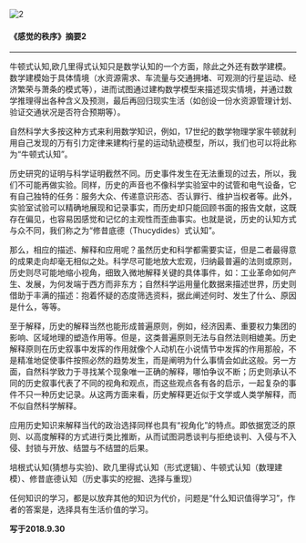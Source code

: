 
![2](https://gitee.com/pyshi3/pyshi3_library/raw/master/2018-zhou-piano/%E6%84%9F%E8%A7%892.jpg)

#### 《感觉的秩序》摘要2

--------

牛顿式认知,欧几里得式认知只是数学认知的一个方面，除此之外还有数学建模。数学建模始于具体情境（水资源需求、车流量与交通拥堵、可观测的行星运动、经济繁荣与萧条的模式等），进而试图通过建构数学模型来描述现实情境，并通过数学推理得出各种含义及预测，最后再回归现实生活（如创设一份水资源管理计划、验证交通状况是否符合预期等）。

自然科学大多按这种方式来利用数学知识，例如，17世纪的数学物理学家牛顿就利用自己发现的万有引力定律来建构行星的运动轨迹模型，所以，我们也可以将此称为“牛顿式认知”。

历史研究的证明与科学证明截然不同。历史事件发生在无法重现的过去，所以，我们不可能再做实验。同样，历史的声音也不像科学实验室中的试管和电气设备，它有自己独特的任务：服务大众、传递意识形态、否认罪行、维护当权者等。此外，实验室试验可以精确地展现和记录事实，而历史却只能回顾书面的报告文献，这既存在偏见，也容易因感觉和记忆的主观性而歪曲事实。也就是说，历史的认知方式与众不同，我们称之为“修昔底德（Thucydides）式认知”。

那么，相应的描述、解释和应用呢？虽然历史和科学都需要实证，但是二者最得意的成果走向却毫无相似之处。科学尽可能地放大宏观，归纳最普遍的法则或原则，历史则尽可能地缩小视角，细致入微地解释关键的具体事件，如：工业革命如何产生、发展，为何发端于西方而非东方；自然科学运用量化数据来描述世界，历史则借助于丰满的描述：抱着怀疑的态度筛选资料，据此阐述何时、发生了什么、原因是什么，等等。

至于解释，历史的解释当然也能形成普遍原则，例如，经济因素、重要权力集团的影响、区域地理的塑造作用等。但是，这类普遍原则无法与自然法则相媲美。历史解释原则在历史叙事中发挥的作用就像个人动机在小说情节中发挥的作用那般，不是精准地促使事件按照必然的趋势发生，而是阐明为什么事情会如此这般。另一方面，自然科学致力于寻找某个现象唯一正确的解释，哪怕争议不断；历史则承认不同的历史叙事代表了不同的视角和观点，而这些观点各有各的启示，一起复杂的事件不只一种历史记录。从这两方面来看，历史解释更近似于文学或人类学解释，而不似自然科学解释。

应用历史知识来解释当代的政治选择同样也具有“视角化”的特点。即依据宽泛的原则、以高度解释的方式进行类比推断，从而试图洞悉谈判与拒绝谈判、入侵与不入侵、封锁与开放、结盟与不结盟的后果。

培根式认知(猜想与实验)、欧几里得式认知（形式逻辑）、牛顿式认知（数理建模）、修昔底德认知（历史事实的挖掘、选择与重现）

任何知识的学习，都是以放弃其他的知识为代价，问题是“什么知识值得学习”，作者的答案是，选择具有生活价值的学习。

**写于2018.9.30**